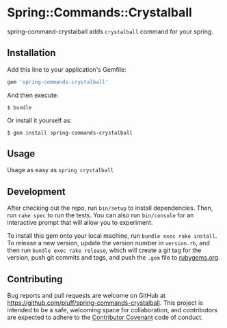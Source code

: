 # Spring::Commands::Crystalball

spring-command-crystalball adds `crystalball` command for your spring.

## Installation

Add this line to your application's Gemfile:

```ruby
gem 'spring-commands-crystalball'
```

And then execute:

    $ bundle

Or install it yourself as:

    $ gem install spring-commands-crystalball

## Usage

Usage as easy as `spring crystalball`

## Development

After checking out the repo, run `bin/setup` to install dependencies. Then, run `rake spec` to run the tests. You can also run `bin/console` for an interactive prompt that will allow you to experiment.

To install this gem onto your local machine, run `bundle exec rake install`. To release a new version, update the version number in `version.rb`, and then run `bundle exec rake release`, which will create a git tag for the version, push git commits and tags, and push the `.gem` file to [rubygems.org](https://rubygems.org).

## Contributing

Bug reports and pull requests are welcome on GitHub at https://github.com/pluff/spring-commands-crystalball. This project is intended to be a safe, welcoming space for collaboration, and contributors are expected to adhere to the [Contributor Covenant](http://contributor-covenant.org) code of conduct.

